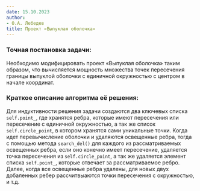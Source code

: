 ```yaml
---
date: 15.10.2023
author:
- О.А. Лебедев
title: Проект «Выпуклая оболочка»
---
```


### Точная постановка задачи:

Необходимо модифицировать проект «Выпуклая оболочка» таким образом, 
что вычисляется мощность множества точек пересечения границы выпуклой 
оболочки с единичной окружностью с центром в начале координат.

### Краткое описание алгоритма её решения:

Для индуктивности решения задачи создаются два ключевых списка 
 `self.point_`, где хранятся ребра, которые имеют пересечения или 
пересечение с единичной окружностью, а так же список 
`self.circle_point`, в котором хранятся сами уникальные точки.
Когда идет перевычисление оболочки и удаляются освещенные ребра, 
тогда с помощью метода `search_del()` для каждого из рассматриваемых 
освещенных ребра, если оно конечно имеет пересечение, удаляется точка 
пересечения из `self.circle_point`, а так же удаляется элемент списка 
`self.point_`, которые отвечает за рассматриваемое ребро. 
Далее, когда все освещенные ребра удалены, для новых двух добаленных 
ребер рассчитвыаются точки пересечения с окружностью, и т.д.
